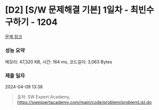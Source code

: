 # [D2] [S/W 문제해결 기본] 1일차 - 최빈수 구하기 - 1204 

[문제 링크](https://swexpertacademy.com/main/code/problem/problemDetail.do?contestProbId=AV13zo1KAAACFAYh) 

### 성능 요약

메모리: 47,320 KB, 시간: 164 ms, 코드길이: 3,063 Bytes

### 제출 일자

2024-04-09 13:38



> 출처: SW Expert Academy, https://swexpertacademy.com/main/code/problem/problemList.do